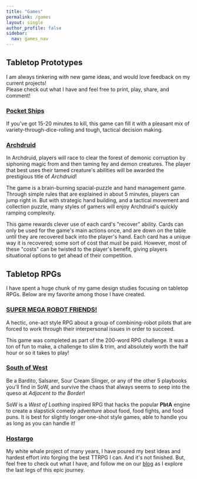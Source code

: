 ```yaml
---
title: "Games"
permalink: /games
layout: single
author_profile: false
sidebar:
  nav: games_nav
---
```


## Tabletop Prototypes

I am always tinkering with new game ideas, and would love feedback on my current projects!<br>
Please check out what I have and feel free to print, play, share, and comment!

### [Pocket Ships](https://docs.google.com/document/d/1Ceg5QEPDz966X8FhtqUvPT5HsvUDsxpNBNMj5Pr5HxY/edit?usp=sharing)

If you've got 15-20 minutes to kill, this game can fill it with a pleasant mix of variety-through-dice-rolling and tough, tactical decision making.

### [Archdruid](https://drive.google.com/file/d/1Fy0BB05uV7QyhGVbcp_b9eURQWbR-XQE/view?usp=sharing)

In Archdruid, players will race to clear the forest of demonic corruption by siphoning magic from and then taming fey and demon creatures. The player that best uses their tamed creature's abilities will be awarded the prestigious title of _Archdruid_!

The game is a brain-burning spacial-puzzle and hand management game. Through simple rules that are explained in about 5 minutes, players can jump right in. But with strategic hand building, and a tactical movement and collection puzzle, many styles of gamers will enjoy Archdruid's quickly ramping complexity.

This game rewards clever use of each card's "recover" ability. Cards can only be used for the game's main actions once, and are down on the table until they are recovered back into the player's hand. Each card has a unique way it is recovered; some sort of cost that _must_ be paid. However, most of these "costs" can be twisted to the player's benefit, giving players situational options to get ahead of their competition.

## Tabletop RPGs

I have spent a huge chunk of my game design studies focusing on tabletop RPGs. Below are my favorite among those I have created.

### [SUPER MEGA ROBOT FRIENDS!](https://docs.google.com/document/d/1qSADVIii12XD68HrQIpYlPlGhWdqbTxhpivg0M8chkw/edit?usp=sharing)
A hectic, one-act style RPG about a group of combining-robot pilots that are forced to work through their interpersonal issues in order to succeed.

This game was completed as part of the 200-word RPG challenge. It was a ton of fun to make, a challenge to slim & trim, and absolutely worth the half hour or so it takes to play!

### [South of West](https://docs.google.com/document/d/1LBfqDMV0RJDw3J1FSjEvdijDj-whofiFYyjLwfoVwfk/edit?usp=sharing)
Be a Bardito, Salsarer, Sour Cream Slinger, or any of the other 5 playbooks you'll find in SoW, and survive the chaos that always seems to seep into the queso at _Adjacent to the Border_!

SoW is a _West of Loathing_ inspired RPG that hacks the popular __PbtA__ engine to create a slapstick comedy adventure about food, food fights, and food puns. It is best for slightly longer one-shot style games, able to handle you as long as you can handle it!

### [Hostargo](https://docs.google.com/document/d/1wq_7NfL8TqmlU-XkRmGhMqxeM1OJgu1plZb5UEipLGg/edit?usp=sharing)
My white whale project of many years, I have poured my best ideas and hardest effort into forging the best TTRPG I can. And it's not finished. But, feel free to check out what I have, and follow me on our [blog](/blog) as I explore the last legs of this epic journey.
